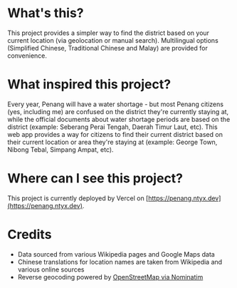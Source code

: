 # What's this?

This project provides a simpler way to find the district based on your current location (via geolocation or manual search). Multilingual options (Simplified Chinese, Traditional Chinese and Malay) are provided for convenience.

# What inspired this project?

Every year, Penang will have a water shortage - but most Penang citizens (yes, including me) are confused on the district they're currently staying at, while the official documents about water shortage periods are based on the district (example: Seberang Perai Tengah, Daerah Timur Laut, etc). This web app provides a way for citizens to find their current district based on their current location or area they're staying at (example: George Town, Nibong Tebal, Simpang Ampat, etc).

# Where can I see this project?

This project is currently deployed by Vercel on [https://penang.ntyx.dev](https://penang.ntyx.dev).

# Credits

- Data sourced from various Wikipedia pages and Google Maps data
- Chinese translations for location names are taken from Wikipedia and various online sources
- Reverse geocoding powered by [OpenStreetMap via Nominatim](https://nominatim.org/)

